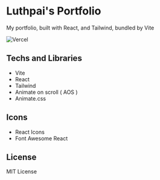 # Luthpai's Portfolio

My portfolio, built with React, and Tailwind, bundled by Vite

![Vercel](https://therealsujitk-vercel-badge.vercel.app/?app=luthpai&style=for-the-badge)

## Techs and Libraries

- Vite
- React
- Tailwind
- Animate on scroll ( AOS )
- Animate.css

## Icons

- React Icons
- Font Awesome React

## License

MIT License
